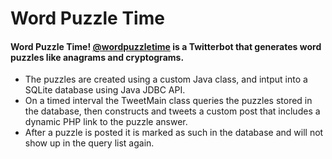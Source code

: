 # Word Puzzle Time

#### Word Puzzle Time! [@wordpuzzletime](https://twitter.com/wordpuzzletime) is a Twitterbot that generates word puzzles like anagrams and cryptograms. 

* The puzzles are created using a custom Java class, and intput into a SQLite database using Java JDBC API. 
* On a timed interval the TweetMain class queries the puzzles stored in the database, then constructs and tweets a custom post that includes a dynamic PHP link to the puzzle answer. 
* After a puzzle is posted it is marked as such in the database and will not show up in the query list again.

